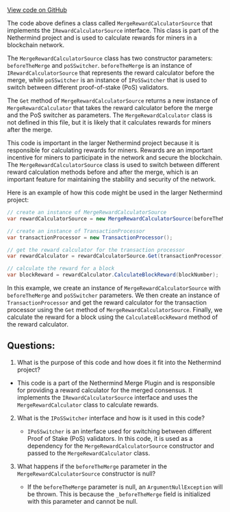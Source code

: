 [View code on GitHub](https://github.com/NethermindEth/nethermind/src/Nethermind/Nethermind.Merge.Plugin/MergeRewardCalculatorSource.cs)

The code above defines a class called `MergeRewardCalculatorSource` that implements the `IRewardCalculatorSource` interface. This class is part of the Nethermind project and is used to calculate rewards for miners in a blockchain network. 

The `MergeRewardCalculatorSource` class has two constructor parameters: `beforeTheMerge` and `poSSwitcher`. `beforeTheMerge` is an instance of `IRewardCalculatorSource` that represents the reward calculator before the merge, while `poSSwitcher` is an instance of `IPoSSwitcher` that is used to switch between different proof-of-stake (PoS) validators. 

The `Get` method of `MergeRewardCalculatorSource` returns a new instance of `MergeRewardCalculator` that takes the reward calculator before the merge and the PoS switcher as parameters. The `MergeRewardCalculator` class is not defined in this file, but it is likely that it calculates rewards for miners after the merge. 

This code is important in the larger Nethermind project because it is responsible for calculating rewards for miners. Rewards are an important incentive for miners to participate in the network and secure the blockchain. The `MergeRewardCalculatorSource` class is used to switch between different reward calculation methods before and after the merge, which is an important feature for maintaining the stability and security of the network. 

Here is an example of how this code might be used in the larger Nethermind project:

```csharp
// create an instance of MergeRewardCalculatorSource
var rewardCalculatorSource = new MergeRewardCalculatorSource(beforeTheMerge, poSSwitcher);

// create an instance of TransactionProcessor
var transactionProcessor = new TransactionProcessor();

// get the reward calculator for the transaction processor
var rewardCalculator = rewardCalculatorSource.Get(transactionProcessor);

// calculate the reward for a block
var blockReward = rewardCalculator.CalculateBlockReward(blockNumber);
```

In this example, we create an instance of `MergeRewardCalculatorSource` with `beforeTheMerge` and `poSSwitcher` parameters. We then create an instance of `TransactionProcessor` and get the reward calculator for the transaction processor using the `Get` method of `MergeRewardCalculatorSource`. Finally, we calculate the reward for a block using the `CalculateBlockReward` method of the reward calculator.
## Questions: 
 1. What is the purpose of this code and how does it fit into the Nethermind project?
   - This code is a part of the Nethermind Merge Plugin and is responsible for providing a reward calculator for the merged consensus. It implements the `IRewardCalculatorSource` interface and uses the `MergeRewardCalculator` class to calculate rewards.
   
2. What is the `IPoSSwitcher` interface and how is it used in this code?
   - `IPoSSwitcher` is an interface used for switching between different Proof of Stake (PoS) validators. In this code, it is used as a dependency for the `MergeRewardCalculatorSource` constructor and passed to the `MergeRewardCalculator` class.

3. What happens if the `beforeTheMerge` parameter in the `MergeRewardCalculatorSource` constructor is null?
   - If the `beforeTheMerge` parameter is null, an `ArgumentNullException` will be thrown. This is because the `_beforeTheMerge` field is initialized with this parameter and cannot be null.